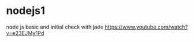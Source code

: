 nodejs1
=======

node js basic and initial check with jade
https://www.youtube.com/watch?v=e23EJMy1Pd
